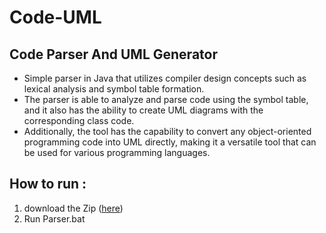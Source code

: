 # Code-UML
## Code Parser And UML Generator

- Simple parser in Java that utilizes compiler design concepts such as lexical analysis and symbol table
formation.
- The parser is able to analyze and parse code using the symbol table, and it also has the ability to create UML
diagrams with the corresponding class code.
- Additionally, the tool has the capability to convert any object-oriented programming code into UML directly,
making it a versatile tool that can be used for various programming languages.

 
 ## How to run : 
 
 1. download the Zip ([here](https://github.com/LikhithaSadavala/CodeParserAndUMLGenerator))
 2. Run Parser.bat
